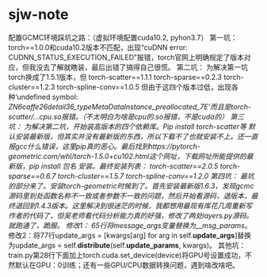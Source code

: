 # sjw-note
配置GCMC环境踩坑之路：（虚拟环境配置cuda10.2, pyhon3.7）
第一坑：
torch==1.0.0和cuda10.2版本不匹配，出现“cuDNN error: CUDNN_STATUS_EXECUTION_FAILED”报错，torch官网上明确规定了版本对应，但我没去了解就瞎装，最后出错了搞得自己很慌。
第二坑：
为解决第一坑torch换成了1.5.1版本，但
torch-scatter==1.1.1
torch-sparse==0.2.3
torch-cluster==1.2.3
torch-spline-conv==1.0.5
但由于这四个版本过低，出现各种‘undefined symbol: _ZN6caffe26detail36_typeMetaDataInstance_preallocated_7E’而且是torch-scatter/…_cpu.so报错。（不太明白为啥是cpu的.so报错，不是cuda的）
第三坑：
为解决第二坑，开始装高版本的四个依赖库。Pip install torch-scatter等 默认安装最新版，但其实并没有最新版的东西，所以下载不了也就安装不上。还一直报gcc什么错误，这里pip真的恶心。最后找到https://pytorch-geometric.com/whl/torch-1.5.0+cu102.html这个网址，下载网址所能提供的最新版，pip install 包名 安装。最终安装列表：
torch-scatter==2.0.5
torch-sparse==0.6.7
torch-cluster==1.5.7
torch-spline-conv==1.2.0
第四坑：
最坑的部分来了。安装torch-geometric时候到了。首先安装最新版1.6.3，发现gcmc源码里到处函数名称不一致或者参数不一致的问题，然后开始看源码，退版本，最终退回到1.4.3版本。这里解决到很迷茫的时候，我都想用最现有库花几周重新写作者的代码了，但吴老师看代码分析能力真的好强，修改了两处layers.py源码。就跑通了，跪服。
修改1： 65行将message_args变量替换为__msg_params__。
修改2：将77行update_args = [kwargs[arg] for arg in self.__update_args__]替换为update_args = self.__distribute__(self.__update_params__, kwargs)。
其他坑：
train.py第28行下面加上torch.cuda.set_device(device)将GPU号设置成功，不然默认在GPU：0训练；还有一些GPU/CPU数据转换问题，遇到啥改啥吧。

